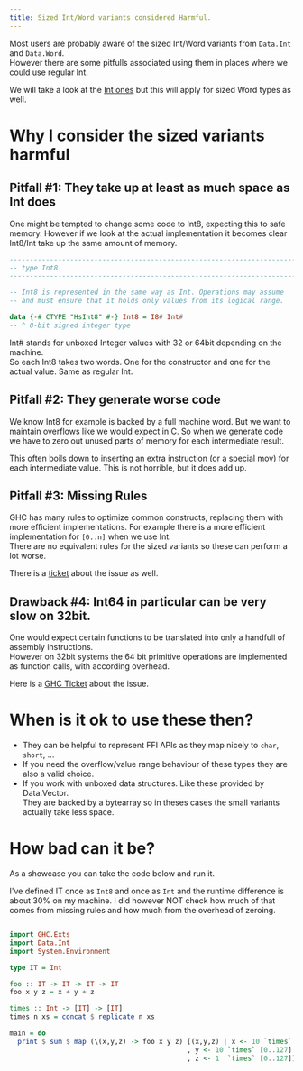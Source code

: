 ```yaml
---
title: Sized Int/Word variants considered Harmful.
---
```


Most users are probably aware of the sized Int/Word variants from `Data.Int` and `Data.Word`.  
However there are some pitfulls associated using them in places where we could use regular Int.

We will take a look at the [Int ones](https://hackage.haskell.org/package/base-4.12.0.0/docs/Data-Int.html#t:Int8)
but this will apply for sized Word types as well.

# Why I consider the sized variants harmful

## Pitfall #1: They take up at least as much space as Int does

One might be tempted to change some code to Int8, expecting this to safe memory.
However if we look at the actual implementation it becomes clear Int8/Int take up
the same amount of memory.

```Haskell
------------------------------------------------------------------------
-- type Int8
------------------------------------------------------------------------

-- Int8 is represented in the same way as Int. Operations may assume
-- and must ensure that it holds only values from its logical range.

data {-# CTYPE "HsInt8" #-} Int8 = I8# Int#
-- ^ 8-bit signed integer type
```

Int# stands for unboxed Integer values with 32 or 64bit depending on the machine.  
So each Int8 takes two words. One for the constructor and one for the actual value. Same as regular Int.

## Pitfall #2: They generate worse code

We know Int8 for example is backed by a full machine word. But we want to maintain overflows like we would expect in C.
So when we generate code we have to zero out unused parts of memory for each intermediate result.

This often boils down to inserting an extra instruction (or a special mov) for each intermediate value.
This is not horrible, but it does add up.

## Pitfall #3: Missing Rules

GHC has many rules to optimize common constructs, replacing them with more efficient implementations.
For example there is a more efficient implementation for `[0..n]` when we use Int.  
There are no equivalent rules for the sized variants so these can perform a lot worse.

There is a [ticket](https://ghc.haskell.org/trac/ghc/ticket/15185) about the issue as well.
## Drawback #4: Int64 in particular can be very slow on 32bit.

One would expect certain functions to be translated into only a handfull of assembly instructions.  
However on 32bit systems the 64 bit primitive operations are implemented as function calls, with according overhead.

Here is a [GHC Ticket](https://ghc.haskell.org/trac/ghc/ticket/5444) about the issue.

# When is it ok to use these then?

* They can be helpful to represent FFI APIs as they map nicely to `char`, `short`, ...
* If you need the overflow/value range behaviour of these types they are also a valid choice.
* If you work with unboxed data structures. Like these provided by Data.Vector.  
  They are backed by a bytearray so in theses cases the small variants actually take less space.

# How bad can it be?

As a showcase you can take the code below and run it.

I've defined IT once as `Int8` and once as `Int` and the runtime difference is about 30% on my machine.
I did however NOT check how much of that comes from missing rules and how much from the overhead of zeroing.

```Haskell

import GHC.Exts
import Data.Int
import System.Environment

type IT = Int

foo :: IT -> IT -> IT -> IT
foo x y z = x + y + z

times :: Int -> [IT] -> [IT]
times n xs = concat $ replicate n xs

main = do
  print $ sum $ map (\(x,y,z) -> foo x y z) [(x,y,z) | x <- 10 `times` [0..127]
                                            , y <- 10 `times` [0..127]
                                            , z <- 1  `times` [0..127]]
```